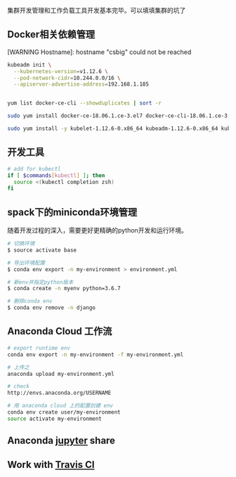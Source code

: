 集群开发管理和工作负载工具开发基本完毕。可以填填集群的坑了

## Docker相关依赖管理

[WARNING Hostname]: hostname "csbig" could not be reached

```bash
kubeadm init \
  --kubernetes-version=v1.12.6 \
  --pod-network-cidr=10.244.0.0/16 \
  --apiserver-advertise-address=192.168.1.185


yum list docker-ce-cli --showduplicates | sort -r

sudo yum install docker-ce-18.06.1.ce-3.el7 docker-ce-cli-18.06.1.ce-3.el7 containerd.io

sudo yum install -y kubelet-1.12.6-0.x86_64 kubeadm-1.12.6-0.x86_64 kubectl-1.12.6-0.x86_64
```

## 开发工具

```bash
# add for kubectl                                                                                                       
if [ $commands[kubectl] ]; then
  source <(kubectl completion zsh)
fi
```

## spack下的miniconda环境管理

随着开发过程的深入，需要更好更精确的python开发和运行环境。

```bash
# 切换环境
$ source activate base

# 导出环境配置
$ conda env export -n my-environment > environment.yml

# 新env并指定python版本
$ conda create -n myenv python=3.6.7

# 删除conda env
$ conda env remove -n django


```

## Anaconda Cloud 工作流
```bash
# export runtime env
conda env export -n my-environment -f my-environment.yml

# 上传之
anaconda upload my-environment.yml

# check
http://envs.anaconda.org/USERNAME

# 用 anaconda cloud 上的配置创建 env
conda env create user/my-environment
source activate my-environment
```

## Anaconda [jupyter](http://docs.anaconda.com/anaconda-cloud/user-guide/tasks/work-with-notebooks/) share


## Work with [Travis CI](https://docs.conda.io/projects/conda/en/latest/user-guide/tasks/use-conda-with-travis-ci.html#the-travis-yml-file)

